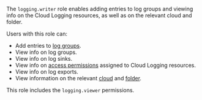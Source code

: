 The `logging.writer` role enables adding entries to log groups and viewing info on the Cloud Logging resources, as well as on the relevant cloud and folder.

Users with this role can:
* Add entries to [log groups](../../logging/concepts/log-group.md).
* View info on log groups.
* View info on log sinks.
* View info on [access permissions](../../iam/concepts/access-control/index.md) assigned to Cloud Logging resources.
* View info on log exports.
* View information on the relevant [cloud](../../resource-manager/concepts/resources-hierarchy.md#cloud) and [folder](../../resource-manager/concepts/resources-hierarchy.md#folder).

This role includes the `logging.viewer` permissions.